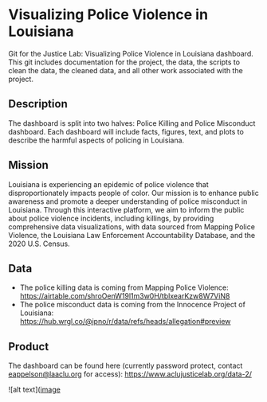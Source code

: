 # Visualizing Police Violence in Louisiana
Git for the Justice Lab: Visualizing Police Violence in Louisiana dashboard. This git includes documentation for the project, the data, the scripts to clean the data, the cleaned data, and all other work associated with the project. 

## Description
The dashboard is split into two halves: Police Killing and Police Misconduct dashboard. Each dashboard will include facts, figures, text, and plots to describe the harmful aspects of policing in Louisiana.

## Mission
Louisiana is experiencing an epidemic of police violence that disproportionately impacts people of color. Our mission is to enhance public awareness and promote a deeper understanding of police misconduct in Louisiana. Through this interactive platform, we aim to inform the public about police violence incidents, including killings, by providing comprehensive data visualizations, with data sourced from Mapping Police Violence, the Louisiana Law Enforcement Accountability Database, and the 2020 U.S. Census.

## Data
- The police killing data is coming from Mapping Police Violence: https://airtable.com/shroOenW19l1m3w0H/tblxearKzw8W7ViN8
- The police misconduct data is coming from the Innocence Project of Louisiana: https://hub.wrgl.co/@ipno/r/data/refs/heads/allegation#preview

## Product
The dashboard can be found here (currently password protect, contact eappelson@laaclu.org for access): https://www.aclujusticelab.org/data-2/

![alt text]([image](https://github.com/aclu-national/JL_dashboard/blob/114931201259b74e4fa7fe6158738d8dde7f9901/snippet/visual.png?raw=true)

